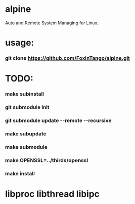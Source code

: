 # alpine
Auto and Remote System Managing for Linux.

# usage:
###  git clone https://github.com/FoxInTango/alpine.git

# TODO:
###  make subinstall


###  git submodule init
###  git submodule update --remote --recursive

###  make subupdate
###  make submodule

###  make OPENSSL=../thirds/openssl

###  make install

# libproc libthread libipc